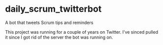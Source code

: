 # daily_scrum_twitterbot
A bot that tweets Scrum tips and reminders

This project was running for a couple of years on Twitter. I've sinced pulled it since I got rid of the server the bot was running on.
